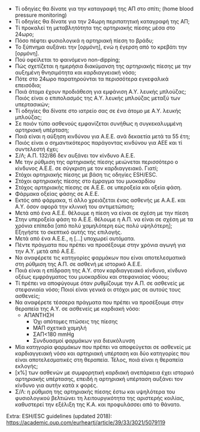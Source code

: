 * Τί οδηγίες θα δίνατε για την καταγραφή της ΑΠ στο σπίτι; (home blood pressure monitoring)
* Τί οδηγίες θα δίνατε για την 24ωρη περιπατητική καταγραφή της ΑΠ;
* Τί προκαλεί τη μεταβλητότητα της αρτηριακής πίεσης μέσα στο 24ωρο; 
* Πόσο πέφτει φυσιολογικά η αρτηριακή πίεση το βράδυ; 
* Το ξύπνημα αυξάνει την [ορμόνη], ενώ η έγερση από το κρεβάτι την [ορμόνη]. 
* Πού οφείλεται το φαινόμενο non-dipping; 
* Πώς σχετίζεται η ημερήσια διακύμανση της αρτηριακής πίεσης με την αυξημένη θνησιμότητα και καρδιαγγειακή νόσο; 
* Πότε στο 24ωρο παρατηρούνται τα περισσότερα εγκεφαλικά επεισόδια; 
* Ποιά άτομα έχουν προδιάθεση για εμφάνιση Α.Υ. λευκής μπλούζας; Ποιός είναι ο επιπολασμός της Α.Υ. λευκής μπλούζας μεταξύ των υπερτασικών; 
* Τί οδηγίες θα δίνατε στο ιατρείο σας σε ένα άτομο με Α.Υ. λευκής μπλούζας; 
* Σε ποιόν τύπο ασθενούς εμφανίζεται συνήθως η συγκεκαλυμμένη αρτηριακή υπέρταση; 
* Ποιά είναι η αύξηση κινδύνου για Α.Ε.Ε. ανά δεκαετία μετά τα 55 έτη; 
* Ποιός είναι ο σημαντικότερος παράγοντας κινδύνου για ΑΕΕ και τί συντελεστή έχει; 
* Σ/Λ; Α.Π. 132/86 δεν αυξάνει τον κίνδυνο Α.Ε.Ε. 
* Με την ρύθμιση της αρτηριακής πίεσης μειώνεται περισσότερο ο κίνδυνος Α.Ε.Ε. σε σύγκριση με τον καρδιαγγειακό. Γιατί; 
* Στόχοι αρτηριακής πίεσης με βάση τις οδηγίες ESH/ESC. 
* Στόχοι αρτηριακής πίεσης στο έμραγμα του μυοκαρδίου 
* Στόχος αρτηριακής πίεσης σε Α.Ε.Ε. σε υπεροξεία και οξεία φάση. 
* Φάρμακα οξείας φάσης σε Α.Ε.Ε. 
* Εκτός από φάρμακα, τί άλλο χρειάζεται ένας ασθενής με Α.Α.Ε. και Α.Υ. όσον αφορά την κλινική του αντιμετώπιση; 
* Μετά από ένα Α.Ε.Ε. θέλουμε η πίεση να είναι σε σχέση με την πίεση 
* Στην υπεροξεία φάση το Α.Ε.Ε. θέλουμε η Α.Π. να είναι σε σχέση με τα χρόνια επίπεδα [από πολύ χαμηλότερη εώς πολύ υψηλότερη]; Εξηγήστε το σκεπτικό αυτής της επιλογής. 
* Μετά από ένα Α.Ε.Ε., η [...] υποχωρεί αυτόματα. 
* Πέντε πράγματα που πρέπει να προσέξουμε στην χρόνια αγωγή για την Α.Υ. μετά από Α.Ε.Ε. 
* Να αναφέρετε τις κατηγορίες φαρμάκων που είναι αποτελεσματικά στη ρύθμιση της Α.Π. σε ασθενή με ιστορικό Α.Ε.Ε. 
* Ποιά είναι η επίδραση της Α.Υ. στον καρδιαγγειακό κίνδυνο, κίνδυνο οξέως εμφράγματος του μυοκαρδίου και στεφανιαίας νόσου;  
* Τί πρέπει να αποφύγουμε όταν ρυθμίζουμε την Α.Π. σε ασθενείς με στεφανιαία νόσο; Ποιοί είναι γενικά οι στόχοι μας σε αυτούς τους ασθενείς; 
* Να αναφέρετε τέσσερα πράγματα που πρέπει να προσέξουμε στην θεραπεία της Α.Υ. σε ασθενείς με καρδιακή νόσο: 
	* ΑΠΑΝΤΗΣΗ
		* Όχι απότομες πτώσεις της πίεσης 
		* ΜΑΠ σχετικά χαμηλή 
		* ΣΑΠ<180 mmHg  
		* Συνδυασμοί φαρμάκων για διευκόλυνση
* Μία κατηγορία φαρμάκων που πρέπει να αποφεύγεται σε ασθενείς με καρδιαγγειακή νόσο και αρτηριακή υπέρταση και δύο κατηγορίες που είναι αποτελεσματικές στη θεραπεία. Τέλος, ποιά είναι η θεραπεία εκλογής;
* [x%] των ασθενών με συμφορητική καρδιακή ανεπάρκεια έχει ιστορικό αρτηριακής υπέρτασης, επειδή η αρτηριακή υπέρταση αυξάνει τον κίνδυνο για αυτήν κατά x φορές. 
* Σ/Λ: η ρύθμιση της αρτηριακής πίεσης έστω και υψηλότερα του φυσιολογικού βελτιώνει τη λειτουργικότητα της αριστερής κοιλίας, καθυστερεί την εξέλιξη της Κ.Α. και προφυλάσσει από το θάνατο. 

Extra: ESH/ESC guidelines (updated 2018): https://academic.oup.com/eurheartj/article/39/33/3021/5079119